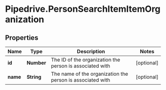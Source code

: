 # Pipedrive.PersonSearchItemItemOrganization

## Properties

Name | Type | Description | Notes
------------ | ------------- | ------------- | -------------
**id** | **Number** | The ID of the organization the person is associated with | [optional] 
**name** | **String** | The name of the organization the person is associated with | [optional] 


